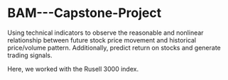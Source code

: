 # BAM---Capstone-Project


Using technical indicators to observe the reasonable and nonlinear relationship between future stock price movement and historical price/volume pattern. Additionally, predict return on stocks and generate trading signals. 


Here, we worked with the Rusell 3000 index.
